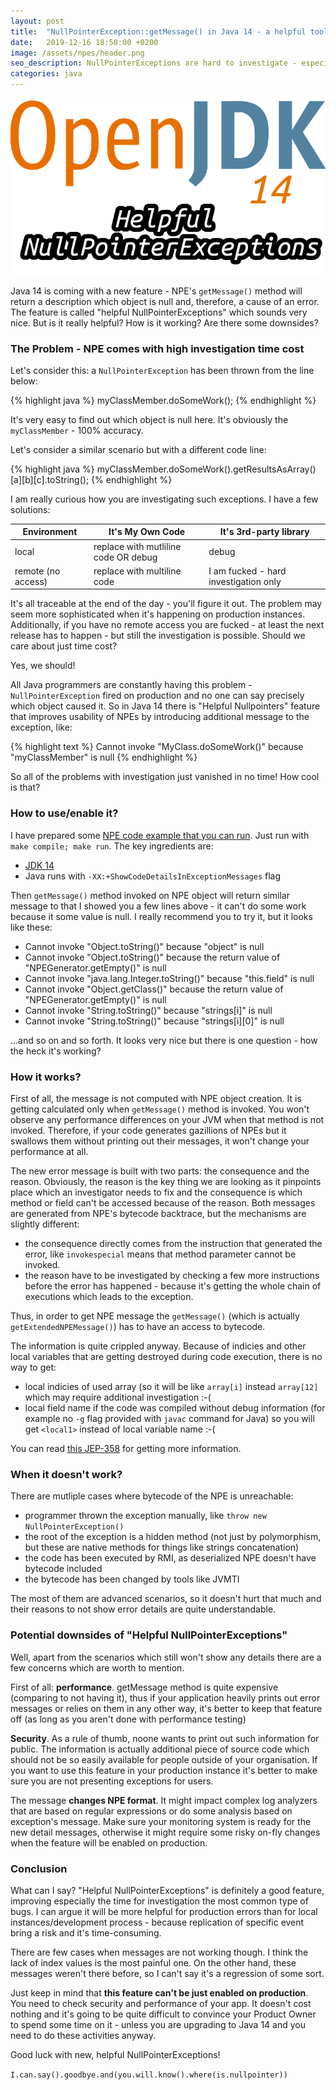 ```yaml
---
layout: post
title:  "NullPointerException::getMessage() in Java 14 - a helpful tool or an useless feature?"
date:   2019-12-16 18:50:00 +0200
image: /assets/npes/header.png
seo_description: NullPointerExceptions are hard to investigate - especially on production. How to do it much better in Java 14?
categories: java
---
```


![OpenJDK 14 Helpful NullPointerExceptions](/assets/npes/header.png)

Java 14 is coming with a new feature - NPE's `getMessage()` method will return a description which object is null and, therefore, a cause of an error. The feature is called "helpful NullPointerExceptions" which sounds very nice. But is it really helpful? How is it working? Are there some downsides? 

<!-- more -->

### The Problem - NPE comes with high investigation time cost

Let's consider this: a `NullPointerException` has been thrown from the line below:

{% highlight java %}
myClassMember.doSomeWork();
{% endhighlight %}

It's very easy to find out which object is null here. It's obviously the `myClassMember` - 100% accuracy.

Let's consider a similar scenario but with a different code line:

{% highlight java %}
myClassMember.doSomeWork().getResultsAsArray()[a][b][c].toString();
{% endhighlight %}

I am really curious how you are investigating such exceptions. I have a few solutions:

| Environment        | It's My Own Code                     | It's 3rd-party library                |
|--------------------|--------------------------------------|---------------------------------------|
| local              | replace with mutliline code OR debug | debug                                 |
| remote (no access) | replace with multiline code          | I am fucked - hard investigation only |


It's all traceable at the end of the day - you'll figure it out. The problem may seem more sophisticated when it's happening on production instances. Additionally, if you have no remote access you are fucked - at least the next release has to happen - but still the investigation is possible. Should we care about just time cost?

Yes, we should!

All Java programmers are constantly having this problem - `NullPointerException` fired on production and no one can say precisely which object caused it. So in Java 14 there is "Helpful Nullpointers" feature that improves usability of NPEs by introducing additional message to the exception, like:

{% highlight text %}
Cannot invoke "MyClass.doSomeWork()" because "myClassMember" is null
{% endhighlight %}

So all of the problems with investigation just vanished in no time! How cool is that?

### How to use/enable it?

I have prepared some [NPE code example that you can run](https://github.com/puradawid/puradawid-pro-helpful-npes). Just run with `make compile; make run`. The key ingredients are:
* [JDK 14](https://jdk.java.net/14/)
* Java runs with `-XX:+ShowCodeDetailsInExceptionMessages` flag

Then `getMessage()` method invoked on NPE object will return similar message to that I showed you a few lines above - it can't do some work because it some value is null. I really recommend you to try it, but it looks like these:

* Cannot invoke "Object.toString()" because "object" is null
* Cannot invoke "Object.toString()" because the return value of "NPEGenerator.getEmpty()" is null
* Cannot invoke "java.lang.Integer.toString()" because "this.field" is null
* Cannot invoke "Object.getClass()" because the return value of "NPEGenerator.getEmpty()" is null
* Cannot invoke "String.toString()" because "strings[i]" is null
* Cannot invoke "String.toString()" because "strings[i][0]" is null

...and so on and so forth. It looks very nice but there is one question - how the heck it's working?

### How it works?

First of all, the message is not computed with NPE object creation. It is getting calculated only when `getMessage()` method is invoked. You won't observe any performance differences on your JVM when that method is not invoked. Therefore, if your code generates gazillions of NPEs but it swallows them without printing out their messages, it won't change your performance at all.

The new error message is built with two parts: the consequence and the reason. Obviously, the reason is the key thing we are looking as it pinpoints place which an investigator needs to fix and the consequence is which method or field can't be accessed because of the reason. Both messages are generated from NPE's bytecode backtrace, but the mechanisms are slightly different:
* the consequence directly comes from the instruction that generated the error, like `invokespecial` means that method parameter cannot be invoked.
* the reason have to be investigated by checking a few more instructions before the error has happened - because it's getting the whole chain of executions which leads to the exception.

Thus, in order to get NPE message the `getMessage()` (which is actually `getExtendedNPEMessage()`) has to have an access to bytecode.

The information is quite crippled anyway. Because of indicies and other local variables that are getting destroyed during code execution, there is no way to get:
* local indicies of used array (so it will be like `array[i]` instead `array[12]` which may require additional investigation :-(
* local field name if the code was compiled without debug information (for example no `-g` flag provided with `javac` command for Java) so you will get `<local1>` instead of local variable name :-(

You can read [this JEP-358](https://openjdk.java.net/jeps/358) for getting more information.

### When it doesn't work?

There are mutliple cases where bytecode of the NPE is unreachable:
* programmer thrown the exception manually, like `throw new NullPointerException()`
* the root of the exception is a hidden method (not just by polymorphism, but these are native methods for things like strings concatenation)
* the code has been executed by RMI, as deserialized NPE doesn't have bytecode included
* the bytecode has been changed by tools like JVMTI

The most of them are advanced scenarios, so it doesn't hurt that much and their reasons to not show error details are quite understandable.

### Potential downsides of "Helpful NullPointerExceptions"

Well, apart from the scenarios which still won't show any details there are a few concerns which are worth to mention.

First of all: **performance**. getMessage method is quite expensive (comparing to not having it), thus if your application heavily prints out error messages or relies on them in any other way, it's better to keep that feature off (as long as you aren't done with performance testing)

**Security**. As a rule of thumb, noone wants to print out such information for public. The information is actually additional piece of source code which should not be so easily available for people outside of your organisation. If you want to use this feature in your production instance it's better to make sure you are not presenting exceptions for users.

The message **changes NPE format**. It might impact complex log analyzers that are based on regular expressions or do some analysis based on exception's message. Make sure your monitoring system is ready for the new detail messages, otherwise it might require some risky on-fly changes when the feature will be enabled on production.

### Conclusion

What can I say? "Helpful NullPointerExceptions" is definitely a good feature, improving especially the time for investigation the most common type of bugs. I can argue it will be more helpful for production errors than for local instances/development process - because replication of specific event bring a risk and it's time-consuming. 

There are few cases when messages are not working though. I think the lack of index values is the most painful one. On the other hand, these messages weren't there before, so I can't say it's a regression of some sort. 

Just keep in mind that **this feature can't be just enabled on production**. You need to check security and performance of your app. It doesn't cost nothing and it's going to be quite difficult to convince your Product Owner to spend some time on it - unless you are upgrading to Java 14 and you need to do these activities anyway.

Good luck with new, helpful NullPointerExceptions!

`I.can.say().goodbye.and(you.will.know().where(is.nullpointer))`
